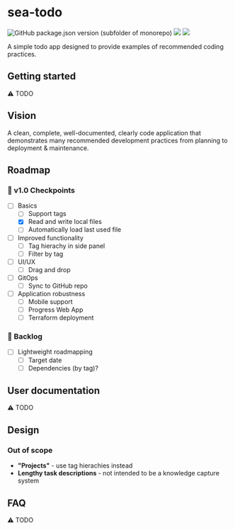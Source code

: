 # sea-todo

![GitHub package.json version (subfolder of monorepo)](https://img.shields.io/github/package-json/v/raiment-studios/monorepo?filename=source%2Fprojects%2Fsea%2Fapps%2Fsea-todo%2Fpackage.json)
![](https://img.shields.io/badge/license-MIT-039)
[![](https://img.shields.io/badge/feedback-welcome!-1a6)](https://github.com/raiment-studios/monorepo/discussions)

A simple todo app designed to provide examples of recommended coding practices.

## Getting started

⚠️ TODO

## Vision

A clean, complete, well-documented, clearly code application that demonstrates many recommended development practices from planning to deployment & maintenance.

## Roadmap

### 🏁 v1.0 Checkpoints

-   [ ] Basics
    -   [ ] Support tags
    -   [x] Read and write local files
    -   [ ] Automatically load last used file   
-   [ ] Improved functionality
    -   [ ] Tag hierachy in side panel
    -   [ ] Filter by tag
-   [ ] UI/UX
    -   [ ] Drag and drop
-   [ ] GitOps
    -   [ ] Sync to GitHub repo
-   [ ] Application robustness
    -   [ ] Mobile support
    -   [ ] Progress Web App
    -   [ ] Terraform deployment

### 🎄 Backlog

-   [ ] Lightweight roadmapping
    -   [ ] Target date
    -   [ ] Dependencies (by tag)?

## User documentation

⚠️ TODO

## Design

### Out of scope

-   **"Projects"** - use tag hierachies instead
-   **Lengthy task descriptions** - not intended to be a knowledge capture system

## FAQ

⚠️ TODO
